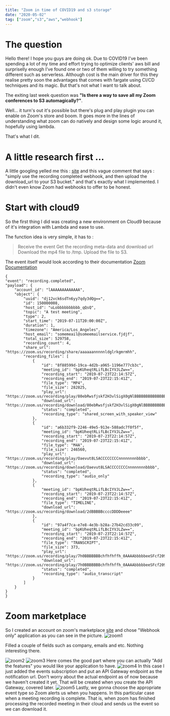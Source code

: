 ```yaml
---
title: "Zoom in time of COVID19 and s3 storage"
date: "2020-05-02"
tag: ["zoom","s3","aws","webhook"]
---
```


# The question

Hello there! I hope you guys are doing ok. Due to COVID19 I've been spending a lot of my time and effort trying to optimize clients' aws bill and surpriselly enough I've found one or two of them willing to try something different such as serverless. Although cost is the main driver for this they realise pretty soon the advantages that comes with fargate using CI/CD techniques and its magic. But that's not what I want to talk about.

The exiting last week question was **"Is there a way to save all my Zoom conferences to S3 automagically?"**.

Well... it turn's out it's possible but there's plug and play plugin you can enable on Zoom's store and boom. It goes more in the lines of understanding what zoom can do natively and design some logic around it, hopefully using lambda.

That's what I dit.

# A little research first ...

A little googling yelled me this : [site](https://devforum.zoom.us/t/how-can-i-record-a-zoom-meeting-with-amazon-s3/12356) and this vague comment that says : "simply use the recording completed webhook, and then upload the download_url to your S3 bucket." and that's exactly what I implemented. I didn't even know Zoom had webhooks to offer to be honest. 

# Start with cloud9

So the first thing I did was creating a new environment on Cloud9 because of it's integration with Lambda and ease to use.

The function idea is very simple, it has to :
> Receive the event
> Get the recording meta-data and download url
> Download the mp4 file to /tmp.
> Upload the file to S3.

The event itself would look according to their documentation [Zoom Documentation](https://marketplace.zoom.us/docs/api-reference/webhook-reference/recording-events/recording-completed)

    {
    "event": "recording.completed",
    "payload": {
        "account_id": "lAAAAAAAAAAAAA",
        "object": {
            "uuid": "dj12vck6sdTn6yy7qdy3dQg==",
            "id": 150000008,
            "host_id": "uLobbbbbbbbbb_qQsQ",
            "topic": "A test meeting",
            "type": 2,
            "start_time": "2019-07-11T20:00:00Z",
            "duration": 1,
            "timezone": "America/Los_Angeles",
            "host_email": "somemeail@someemailservice.fjdjf",
            "total_size": 529758,
            "recording_count": 4,
            "share_url": "https://zoom.us/recording/share/aaaaaannnnnldglrkgmrmhh",
            "recording_files": [
                {
                    "id": "8f88599d-19ca-4d2b-a965-1196e777cb3c",
                    "meeting_id": "bpKUheqtRLifLBcIYVJLZw==",
                    "recording_start": "2019-07-23T22:14:57Z",
                    "recording_end": "2019-07-23T22:15:41Z",
                    "file_type": "MP4",
                    "file_size": 282825,
                    "play_url": "https://zoom.us/recording/play/80ebRwsfjskf2H3vlSigX0gNlBBBBBBBBBBBBBB",
                    "download_url": "https://zoom.us/recording/download/80ebRwsfjskf2H3vlSigX0gNlBBBBBBBBBBBBBB",
                    "status": "completed",
                    "recording_type": "shared_screen_with_speaker_view"
                },
                {
                    "id": "a6b332f9-2246-49e5-913e-588adc7f0f5f",
                    "meeting_id": "bpKUheqtRLifLBcIYVJLZw==",
                    "recording_start": "2019-07-23T22:14:57Z",
                    "recording_end": "2019-07-23T22:15:41Z",
                    "file_type": "M4A",
                    "file_size": 246560,
                    "play_url": "https://zoom.us/recording/play/Oaevut8LSACCCCCCCCnnnnnnnnbbbb",
                    "download_url": "https://zoom.us/recording/download/Oaevut8LSACCCCCCCCnnnnnnnnbbbb",
                    "status": "completed",
                    "recording_type": "audio_only"
                },
                {
                    "meeting_id": "bpKUheqtRLifLBcIYVJLZw==",
                    "recording_start": "2019-07-23T22:14:57Z",
                    "recording_end": "2019-07-23T22:15:41Z",
                    "file_type": "TIMELINE",
                    "download_url": "https://zoom.us/recording/download/2dBBBBBccccDDDDeeee"
                },
                {
                    "id": "97a4f7ca-e7e8-4e3b-b28a-27b42cd33c09",
                    "meeting_id": "bpKUheqtRLifLBcIYVJLZw==",
                    "recording_start": "2019-07-23T22:14:57Z",
                    "recording_end": "2019-07-23T22:15:41Z",
                    "file_type": "TRANSCRIPT",
                    "file_size": 373,
                    "play_url": "https://zoom.us/recording/play/7h0BBBBBBBchfhfhffh_0AAAAbbbbbeeSFcf209m",
                    "download_url": "https://zoom.us/recording/play/7h0BBBBBBBchfhfhffh_0AAAAbbbbbeeSFcf209m",
                    "status": "completed",
                    "recording_type": "audio_transcript"
                }
            ]
        }
    }
    }




# Zoom marketplace

So I created an account on zoom's marketplace [site](https://marketplace.zoom.us/develop/create) and chose "Webhook only" application as you can see in the picture.
![zoom1](/imgs/zoom1.png)

Filled a couple of fields such as company, emails and etc. Nothing interesting there.

![zoom2](/imgs/zoom2.png)
![zoom3](/imgs/zoom3.png)
Here comes the good part where you can actually "Add the features" you would like your application to have.
![zoom4](/imgs/zoom4.png)
In this case I just added the events subscription and put an API Gateway endpoint as the notification url. Don't worry about the actual endpoint as of now because we haven't created it yet. That will be created when you create the API Gateway, covered later.
![zoom5](/imgs/zoom5.png)
Lastly, we gonna choose the appropriate event type so Zoom alerts us when you happens. In this particular case when a meeting recording is complete.
That is, when zoom has finished processing the recorded meeting in their cloud and sends us the event so we can download it.

